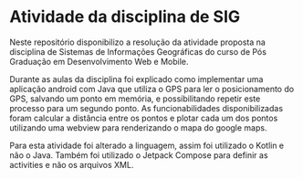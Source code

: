 # Atividade da disciplina de SIG

Neste repositório disponibilizo a resolução da atividade proposta na disciplina de Sistemas de Informações Geográficas do curso de Pós Graduação em Desenvolvimento Web e Mobile.

Durante as aulas da disciplina foi explicado como implementar uma aplicação android com Java que utiliza o GPS para ler o posicionamento do GPS, salvando um ponto em memória, e possibilitando repetir este processo para um segundo ponto. As funcionabilidades disponibilizadas foram calcular a distância entre os pontos e plotar cada um dos pontos utilizando uma webview para renderizando o mapa do google maps.

Para esta atividade foi alterado a linguagem, assim foi utilizado o Kotlin e não o Java. Também foi utilizado o Jetpack Compose para definir as activities e não os arquivos XML.